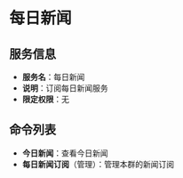 # 每日新闻

## 服务信息
- **服务名**：每日新闻
- **说明**：订阅每日新闻服务
- **限定权限**：无

## 命令列表
- **今日新闻**：查看今日新闻
- **每日新闻订阅**（管理）：管理本群的新闻订阅